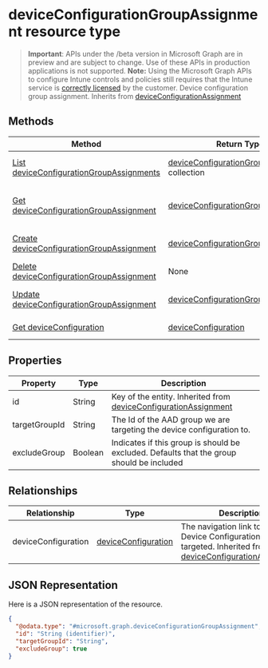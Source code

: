 # deviceConfigurationGroupAssignment resource type
> **Important**: APIs under the /beta version in Microsoft Graph are in preview and are subject to change. Use of these APIs in production applications is not supported.
> **Note:** Using the Microsoft Graph APIs to configure Intune controls and policies still requires that the Intune service is [correctly licensed](https://go.microsoft.com/fwlink/?linkid=839381) by the customer.
Device configuration group assignment.
Inherits from [deviceConfigurationAssignment](../resources/intune_deviceconfig_deviceconfigurationassignment.md)
## Methods
|Method|Return Type|Description|
|---|---|---|
|[List deviceConfigurationGroupAssignments](../api/intune_deviceconfig_deviceconfigurationgroupassignment_list.md)|[deviceConfigurationGroupAssignment](../resources/intune_deviceconfig_deviceconfigurationgroupassignment.md) collection|List properties and relationships of the [deviceConfigurationGroupAssignment](../resources/intune_deviceconfig_deviceconfigurationgroupassignment.md) objects.|
|[Get deviceConfigurationGroupAssignment](../api/intune_deviceconfig_deviceconfigurationgroupassignment_get.md)|[deviceConfigurationGroupAssignment](../resources/intune_deviceconfig_deviceconfigurationgroupassignment.md)|Read properties and relationships of the [deviceConfigurationGroupAssignment](../resources/intune_deviceconfig_deviceconfigurationgroupassignment.md) object.|
|[Create deviceConfigurationGroupAssignment](../api/intune_deviceconfig_deviceconfigurationgroupassignment_create.md)|[deviceConfigurationGroupAssignment](../resources/intune_deviceconfig_deviceconfigurationgroupassignment.md)|Create a new [deviceConfigurationGroupAssignment](../resources/intune_deviceconfig_deviceconfigurationgroupassignment.md) object.|
|[Delete deviceConfigurationGroupAssignment](../api/intune_deviceconfig_deviceconfigurationgroupassignment_delete.md)|None|Deletes a [deviceConfigurationGroupAssignment](../resources/intune_deviceconfig_deviceconfigurationgroupassignment.md).|
|[Update deviceConfigurationGroupAssignment](../api/intune_deviceconfig_deviceconfigurationgroupassignment_update.md)|[deviceConfigurationGroupAssignment](../resources/intune_deviceconfig_deviceconfigurationgroupassignment.md)|Update the properties of a [deviceConfigurationGroupAssignment](../resources/intune_deviceconfig_deviceconfigurationgroupassignment.md) object.|
|[Get deviceConfiguration](../api/intune_deviceconfig_deviceconfiguration_get.md)|[deviceConfiguration](../resources/intune_deviceconfig_deviceconfiguration.md)|Read properties and relationships of the [deviceConfiguration](../resources/intune_deviceconfig_deviceconfiguration.md) object.|
## Properties
|Property|Type|Description|
|---|---|---|
|id|String|Key of the entity. Inherited from [deviceConfigurationAssignment](../resources/intune_deviceconfig_deviceconfigurationassignment.md)|
|targetGroupId|String|The Id of the AAD group we are targeting the device configuration to.|
|excludeGroup|Boolean|Indicates if this group is should be excluded. Defaults that the group should be included|
## Relationships
|Relationship|Type|Description|
|---|---|---|
|deviceConfiguration|[deviceConfiguration](../resources/intune_deviceconfig_deviceconfiguration.md)|The navigation link to the Device Configuration being targeted. Inherited from [deviceConfigurationAssignment](../resources/intune_deviceconfig_deviceconfigurationassignment.md)|
## JSON Representation
Here is a JSON representation of the resource.
<!-- {
  "blockType": "resource",
  "keyProperty": "id",
  "@odata.type": "microsoft.graph.deviceConfigurationGroupAssignment"
}
-->
```json
{
  "@odata.type": "#microsoft.graph.deviceConfigurationGroupAssignment",
  "id": "String (identifier)",
  "targetGroupId": "String",
  "excludeGroup": true
}
```
